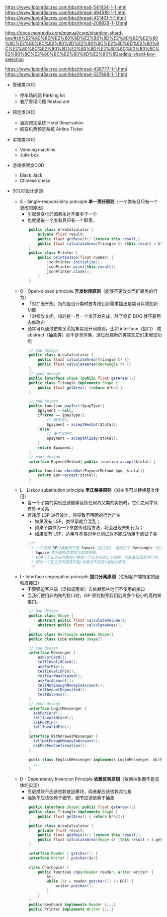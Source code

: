 https://www.1point3acres.com/bbs/thread-541834-1-1.html
https://www.1point3acres.com/bbs/thread-494518-1-1.html
https://www.1point3acres.com/bbs/thread-431401-1-1.html
https://www.1point3acres.com/bbs/thread-208829-1-1.html

https://docs.mongodb.com/manual/core/sharding-shard-key/#sh%E2%80%8D%E2%80%8D%E2%80%8D%E2%80%8D%E2%80%8C%E2%80%8C%E2%80%8D%E2%80%8C%E2%80%8D%E2%80%8C%E2%80%8C%E2%80%8D%E2%80%8D%E2%80%8C%E2%80%8C%E2%80%8C%E2%80%8C%E2%80%8D%E2%80%8Darding-shard-key-selection

https://www.1point3acres.com/bbs/thread-436777-1-1.html
https://www.1point3acres.com/bbs/thread-537998-1-1.html


* 管理类OOD
    - 停车场问题  Parking lot
    - 餐厅管理问题  Restaurant
* 预定类OOD 
    - 酒店预定系统  Hotel Reservation
    - 航空机票预定系统  Airline Ticket
* 实物类OOD
    - Vending machine
    - Juke box
* 游戏棋牌类OOD
    - Black Jack
    - Chinese chess

* SOLID设计原则
    - S - Single-responsiblity principle  **单一责任原则**（一个类有且只有一个更改的原因）
        + 引起类变化的因素永远不要多于一个
        + 也就是说一个类有且只有一个职责。
        ```java
            public class AreaCalculator {
                private float result;
                public float getResult() {return this.result;}
                public float calculateArea(Triangle t) {this.result = h*b/2;}
            }
            public class Printer {
                public printInJson(float number) {
                    jsonPrinter.initialize();
                    jsonPrinter.print(this.result);
                    jsonPrinter.close();
                }
            }
        ```
    - O - Open-closed principle  **开发封闭原则**（能够不更改类而扩展类的行为）
        + 「对扩展开放」指的是设计类时要考虑到新需求提出是类可以增加新功能
        + 「对修改关闭」指的是一旦一个类开发完成，除了修正 BUG 就不要再去修改它
        + 通常可以通过依赖关系抽象实现开闭原则，比如 interface（接口） 或 abstract（抽象类）而不是具体类，通过创建新的类实现它们来增加功能
        ```java
            // bad design
            public class AreaCalculator {
                public float calculateArea(Triangle t) {}
                public float calculateArea(Rectangle r) {}
            }
            // good design
            public interface Shape {public float getArea();}
            public class Triangle implements Shape {
                public float getArea() {return b*h/2;}
            }
        ```
        ```java
            // bad design
            public function payInit($payType){
                $payment = null;
                if(true == $payType){
                    // 微信支付
                    $payment = acceptWechat($total);
                }else{
                    // 支付宝支付
                    $payment = acceptAlipay($total);
                }
                return $payment;
            }
            // good design
            interface PaymentMethod{ public function accept($total) }

            public function checkOut(PaymentMethod $pm, $total){
                return $pm->accept($total);
            }
        ```
    - L - Liskov substitution principle **里氏替换原则**（派生类可以替换基类使用）
        + 当一个子类的实例应该能够替换任何其父类的实例时，它们之间才具有IS-A关系
        + 若违反 LSP 进行设计，将导致不明确的行为产生
            * 如果没有 LSP，类继承就会混乱；
            * 如果子类作为一个参数传递给方法，将会出现未知行为；
            * 如果没有 LSP，适用与基类的单元测试将不能成功用于测试子类
        ```java
            /**
             * 一个违反LSP的典型例子是 Square（正方形） 类派生于 Rectangle（长方形） 类。
             * Square 类总是假定宽度与高度相等。
             * 如果一个正方形对象用于期望一个长方形的上下文中，可能会出现意外行为，
             * 因为一个正方形的宽高不能(或者说不应该)被独立修改。
             */
        ```
    - I - Interface segregation principle **接口分离原则**（使用客户端特定的细粒度接口）
        + 不要强迫客户端（泛指调用者）去依赖那些他们不使用的接口
        + 当我们使用非内聚的接口时，ISP 原则指导我们创建多个较小的高内聚接口。
        ```java
            // bad design
            public class Shape {
                abstract public float calculateVolumn();
                abstract public float calculateArea();
            }
            public class Rectangle extends Shape{}
            public class Cube extends Shape{}
        ```
        ```java
            // bad design
            interface Messenger {
                askForCard();
                tellInvalidCard();
                askForPin();
                tellInvalidPin();
                tellCardWasSiezed();
                askForAccount();
                tellNotEnoughMoneyInAccount();
                tellAmountDeposited();
                tellBalance();
            }
            // good design
            interface LoginMessenger {
              askForCard();
              tellInvalidCard();
              askForPin();
              tellInvalidPin(); 
            }
            interface WithdrawalMessenger {
              tellNotEnoughMoneyInAccount();
              askForFeeConfirmation();
            }
              
            publc class EnglishMessenger implements LoginMessenger, WithdrawalMessenger {
              ...   
            }
        ```
    - D - Dependency Inversion Principle **依赖反转原则**（依赖抽象而不是具体的实现）
        + 高层模块不应该依赖底层模块，两者都应该依赖其抽象
        + 抽象不应该依赖于细节，细节应该依赖于抽象
        ```java
            public interface Shape{ public float getArea();}
            public class Triangle implements Shape {
                public float getArea() { return b*n/2;}
            }
            public class AreaCalculator {
                private float result;
                public float getResult() {return this.result;}
                public float calculateArea(Shape s) {this.result = s.getResult();}
            }
        ```
        ```java
            interface Reader { getchar(); }
            interface Writer { putchar($c)}
            
            class CharCopier {
                public function copy(Reader reader, Writer writer) {
                    $c;
                    while ((c = reader.getchar()) != EOF) {
                        writer.putchar();
                    }
                }
            }
            public Keyboard implements Reader {...}
            public Printer implements Writer {...}
        ```
